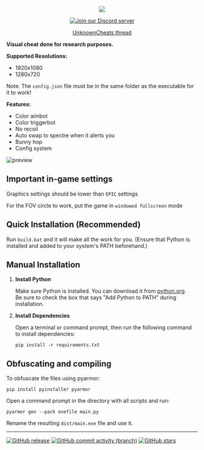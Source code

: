 <p align="center">
  <img src="https://github.com/user-attachments/assets/2b583175-9623-4ff9-82a5-1395824a3ef7" />
</p>

<p align="center">
  <a href="https://discord.gg/DnaNjHx7an">
    <img src="https://img.shields.io/discord/1284573063442071703?style=for-the-badge&logo=discord&logoColor=white&logoSize=auto&label=Discord&color=5865f2" alt="Join our Discord server">
  </a>
</p>

<p align="center">
  <a href="https://www.unknowncheats.me/forum/other-fps-games/660411-spectre-divide-colorbot.html">UnknownCheats thread</a>
</p>

**Visual cheat done for research purposes.**

**Supported Resolutions:**
- 1920x1080
- 1280x720

Note: The `config.json` file must be in the same folder as the executable for it to work!

**Features:**
- Color aimbot
- Color triggerbot
- No recoil
- Auto swap to spectre when it alerts you
- Bunny hop
- Config system

![preview](https://github.com/user-attachments/assets/b4ce2a29-7950-4c02-898a-27d38d9a6c15)

## Important in-game settings

Graphics settings should be lower than `EPIC` settings

For the FOV circle to work, put the game in `windowed fullscreen` mode

## Quick Installation (Recommended)

Run `build.bat` and it will make all the work for you. (Ensure that Python is installed and added to your system's PATH beforehand.)

## Manual Installation

1. **Install Python**
   
   Make sure Python is installed. You can download it from [python.org](https://www.python.org/downloads/).  
   Be sure to check the box that says "Add Python to PATH" during installation.
   
2. **Install Dependencies**
   
   Open a terminal or command prompt, then run the following command to install dependencies:

   ```
   pip install -r requirements.txt
   ```   
## Obfuscating and compiling

To obfuscate the files using pyarmor:
```
pip install pyinstaller pyarmor
```

Open a command prompt in the directory with all scripts and run:
```
pyarmor gen --pack onefile main.py
```

Rename the resulting `dist/main.exe` file and use it.

---

  [![GitHub release](https://img.shields.io/github/release/secretlay3r/Dividence-for-Spectre-Divide)](https://github.com/secretlay3r/Dividence-for-Spectre-Divide/releases)
  [![GitHub commit activity (branch)](https://img.shields.io/github/commit-activity/m/secretlay3r/Dividence-for-Spectre-Divide)](/../../commits/)
  [![GitHub stars](https://img.shields.io/github/stars/secretlay3r/Dividence-for-Spectre-Divide)](https://github.com/secretlay3r/Dividence-for-Spectre-Divide/stargazers)
